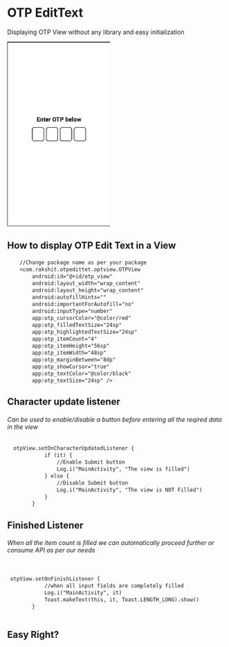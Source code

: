 # OTP EditText
 Displaying OTP View without any library and easy initialization
 
 ![alt text](https://github.com/nawanirakshit/OTPEdittet/blob/main/screenshot/otp_screenshot.png?raw=true)

## How to display  OTP Edit Text in a View

```
    //Change package name as per your package
    <com.rakshit.otpedittet.optview.OTPView
        android:id="@+id/otp_view"
        android:layout_width="wrap_content"
        android:layout_height="wrap_content"
        android:autofillHints=""
        android:importantForAutofill="no"
        android:inputType="number"
        app:otp_cursorColor="@color/red"
        app:otp_filledTextSize="24sp"
        app:otp_highlightedTextSize="24sp"
        app:otp_itemCount="4"
        app:otp_itemHeight="56sp"
        app:otp_itemWidth="48sp"
        app:otp_marginBetween="8dp"
        app:otp_showCursor="true"
        app:otp_textColor="@color/black"
        app:otp_textSize="24sp" />

```

## Character update listener
###### Can be used to enable/disable a button before entering all the reqired data in the view

```
  otpView.setOnCharacterUpdatedListener {
            if (it) {
                //Enable Submit button
                Log.i("MainActivity", "The view is filled")
            } else {
                //Disable Submit button
                Log.i("MainActivity", "The view is NOT Filled")
            }
        }
```

## Finished Listener
###### When all the item count is filled we can automatically proceed further or consume API as per our needs

```

 otpView.setOnFinishListener {
            //when all input fields are completely filled
            Log.i("MainActivity", it)
            Toast.makeText(this, it, Toast.LENGTH_LONG).show()
        }
        
 ```
 

## Easy Right?
 
